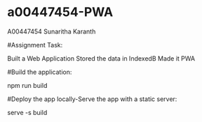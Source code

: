# a00447454-PWA

A00447454 
Sunaritha Karanth 

#Assignment Task:

Built a Web Application 
Stored the data in IndexedB
Made it PWA

#Build the application:

npm run build

#Deploy the app locally-Serve the app with a static server:

serve -s build
